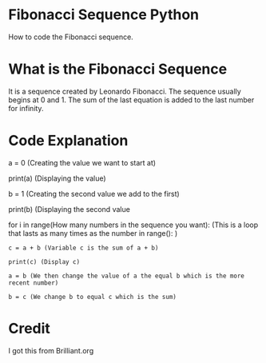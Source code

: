 # Fibonacci Sequence Python
How to code the Fibonacci sequence.

# What is the Fibonacci Sequence
It is a sequence created by Leonardo Fibonacci. The sequence usually begins at 0 and 1. The sum of the last equation is added to the last number for infinity.

# Code Explanation

a = 0 (Creating the value we want to start at)

print(a) (Displaying the value)

b = 1 (Creating the second value we add to the first)

print(b) (Displaying the second value

for i in range(How many numbers in the sequence you want): (This is a loop that lasts as many times as the number in range(): )

    c = a + b (Variable c is the sum of a + b)
    
    print(c) (Display c)
    
    a = b (We then change the value of a the equal b which is the more recent number)
    
    b = c (We change b to equal c which is the sum)

# Credit

I got this from Brilliant.org
